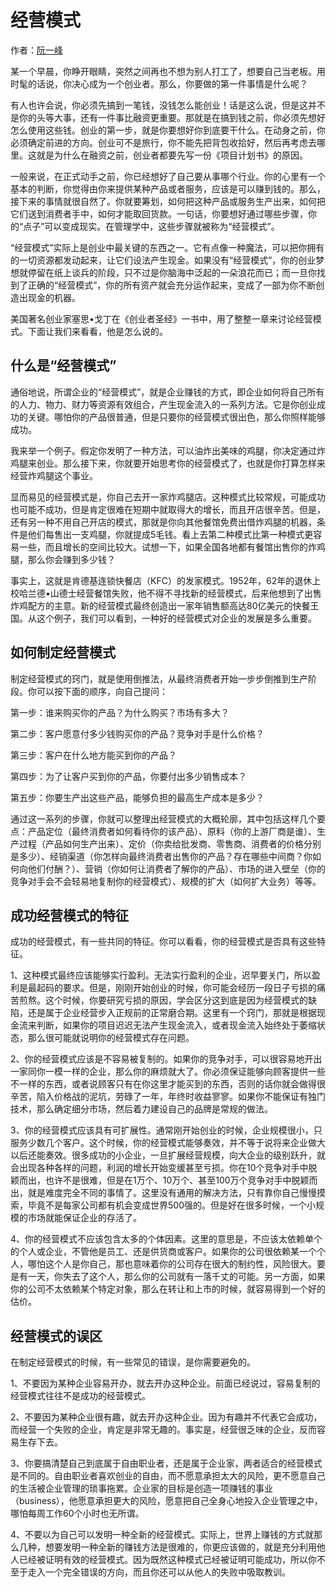 # 经营模式

作者：<a href="http://www.ruanyifeng.com/blog" target="_blank">阮一峰</a>


某一个早晨，你睁开眼睛，突然之间再也不想为别人打工了，想要自己当老板。用时髦的话说，你决心成为一个创业者。那么，你要做的第一件事情是什么呢？

有人也许会说，你必须先搞到一笔钱，没钱怎么能创业！话是这么说，但是这并不是你的头等大事，还有一件事比融资更重要。那就是在搞到钱之前，你必须先想好怎么使用这些钱。创业的第一步，就是你要想好你到底要干什么。在动身之前，你必须确定前进的方向。创业可不是旅行，你不能先把背包收拾好，然后再考虑去哪里。这就是为什么在融资之前，创业者都要先写一份《项目计划书》的原因。

一般来说，在正式动手之前，你已经想好了自己要从事哪个行业。你的心里有一个基本的判断，你觉得由你来提供某种产品或者服务，应该是可以赚到钱的。那么，接下来的事情就很自然了。你就要筹划，如何把这种产品或服务生产出来，如何把它们送到消费者手中，如何才能取回货款。一句话，你要想好通过哪些步骤，你的“点子”可以变成现实。在管理学中，这些步骤就被称为“经营模式”。

“经营模式”实际上是创业中最关键的东西之一。它有点像一种魔法，可以把你拥有的一切资源都发动起来，让它们设法产生现金。如果没有“经营模式”，你的创业梦想就停留在纸上谈兵的阶段，只不过是你脑海中泛起的一朵浪花而已；而一旦你找到了正确的“经营模式”，你的所有资产就会充分运作起来，变成了一部为你不断创造出现金的机器。

美国著名创业家塞思•戈丁在《创业者圣经》一书中，用了整整一章来讨论经营模式。下面让我们来看看，他是怎么说的。

## 什么是“经营模式”

通俗地说，所谓企业的“经营模式”，就是企业赚钱的方式，即企业如何将自己所有的人力、物力、财力等资源有效组合，产生现金流入的一系列方法。它是你创业成功的关键。哪怕你的产品很普通，但是只要你的经营模式很出色，那么你照样能够成功。

我来举一个例子。假定你发明了一种方法，可以油炸出美味的鸡腿，你决定通过炸鸡腿来创业。那么接下来，你就要开始思考你的经营模式了，也就是你打算怎样来经营炸鸡腿这个事业。

显而易见的经营模式是，你自己去开一家炸鸡腿店。这种模式比较常规，可能成功也可能不成功，但是肯定很难在短期中就取得大的增长，而且开店很辛苦。但是，还有另一种不用自己开店的模式，那就是你向其他餐馆免费出借炸鸡腿的机器，条件是他们每售出一支鸡腿，你就提成5毛钱。看上去第二种模式比第一种模式更容易一些，而且增长的空间比较大。试想一下，如果全国各地都有餐馆出售你的炸鸡腿，那么你会赚到多少钱？

事实上，这就是肯德基连锁快餐店（KFC）的发家模式。1952年，62年的退休上校哈兰德•山德士经营餐馆失败，他不得不寻找新的经营模式，后来他想到了出售炸鸡配方的主意。新的经营模式最终创造出一家年销售额高达80亿美元的快餐王国。从这个例子，我们可以看到，一种好的经营模式对企业的发展是多么重要。

## 如何制定经营模式

制定经营模式的窍门，就是使用倒推法，从最终消费者开始一步步倒推到生产阶段。你可以按下面的顺序，向自己提问：

第一步：谁来购买你的产品？为什么购买？市场有多大？

第二步：客户愿意付多少钱购买你的产品？竞争对手是什么价格？

第三步：客户在什么地方能买到你的产品？

第四步：为了让客户买到你的产品，你要付出多少销售成本？

第五步：你要生产出这些产品，能够负担的最高生产成本是多少？

通过这一系列的步骤，你就可以整理出经营模式的大概轮廓，其中包括这样几个要点：产品定位（最终消费者如何看待你的该产品）、原料（你的上游厂商是谁）、生产过程（产品如何生产出来）、定价（你卖给批发商、零售商、消费者的价格分别是多少）、经销渠道（你怎样向最终消费者出售你的产品？存在哪些中间商？你如何向他们付酬？）、营销（你如何让消费者了解你的产品）、市场的进入壁垒（你的竞争对手会不会轻易地复制你的经营模式）、规模的扩大（如何扩大业务）等等。

## 成功经营模式的特征

成功的经营模式，有一些共同的特征。你可以看看，你的经营模式是否具有这些特征。

1、这种模式最终应该能够实行盈利。无法实行盈利的企业，迟早要关门，所以盈利是最起码的要求。但是，刚刚开始创业的时候，你可能会经历一段日子亏损的痛苦煎熬。这个时候，你要研究亏损的原因，学会区分这到底是因为经营模式的缺陷，还是属于企业经营步入正规前的正常磨合期。这里有一个窍门，那就是根据现金流来判断，如果你的项目迟迟无法产生现金流入，或者现金流入始终处于萎缩状态，那么很可能就说明你的经营模式存在问题。

2、你的经营模式应该是不容易被复制的。如果你的竞争对手，可以很容易地开出一家同你一模一样的企业，那么你的麻烦就大了。你必须保证能够向顾客提供一些不一样的东西，或者说顾客只有在你这里才能买到的东西，否则的话你就会做得很辛苦，陷入价格战的泥坑，劳碌了一年，年终时收益寥寥。如果你不能保证有独门技术，那么确定细分市场，然后着力建设自己的品牌是常规的做法。

3、你的经营模式应该具有可扩展性。通常刚开始创业的时候，企业规模很小，只服务少数几个客户。这个时候，你的经营模式能够奏效，并不等于说将来企业做大以后还能奏效。很多成功的小企业，一旦扩展经营规模，向大企业的级别跃升，就会出现各种各样的问题，利润的增长开始变缓甚至亏损。你在10个竞争对手中脱颖而出，也许不是很难，但是在1万个、10万个、甚至100万个竞争对手中脱颖而出，就是难度完全不同的事情了。这里没有通用的解决方法，只有靠你自己慢慢摸索，毕竟不是每家公司都有机会变成世界500强的。但是好在很多时候，一个小规模的市场就能保证企业的存活了。

4、你的经营模式不应该包含太多的个体因素。这里的意思是，不应该太依赖单个的个人或企业，不管他是员工、还是供货商或客户。如果你的公司很依赖某一个个人，哪怕这个人是你自己，那也意味着你的公司存在很大的制约性，风险很大。要是有一天，你失去了这个人，那么你的公司就有一落千丈的可能。另一方面，如果你的公司不太依赖某个特定对象，那么在转让和上市的时候，就容易得到一个好的估价。

## 经营模式的误区

在制定经营模式的时候，有一些常见的错误，是你需要避免的。

1、不要因为某种企业容易开办，就去开办这种企业。前面已经说过，容易复制的经营模式往往不是成功的经营模式。

2、不要因为某种企业很有趣，就去开办这种企业。因为有趣并不代表它会成功，而经营一个失败的企业，肯定是非常无趣的。事实是，经营很乏味的企业，反而容易生存下去。

3、你要搞清楚自己到底属于自由职业者，还是属于企业家，两者适合的经营模式是不同的。自由职业者喜欢创业的自由，而不愿意承担太大的风险，更不愿意自己的生活被企业管理的琐事拖累。企业家的目标是创造一项赚钱的事业（business），他愿意承担更大的风险，愿意把自己全身心地投入企业管理之中，哪怕每周工作60个小时也无所谓。

4、不要以为自己可以发明一种全新的经营模式。实际上，世界上赚钱的方式就那么几种，想要发明一种全新的赚钱方法是很难的，你更应该做的，就是充分利用他人已经被证明有效的经营模式。因为既然这种模式已经被证明可能成功，所以你不至于走入一个完全错误的方向，而且你还可以从他人的失败中吸取教训。

